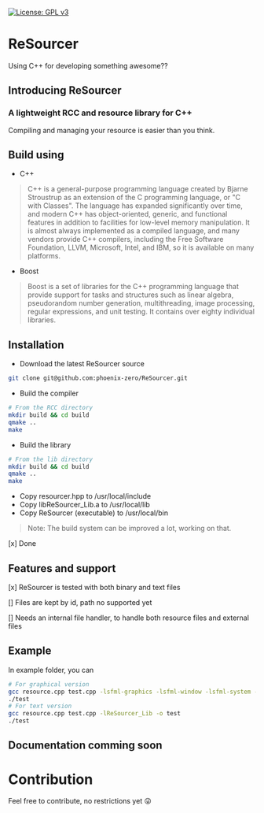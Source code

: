 [![License: GPL v3](https://img.shields.io/badge/License-GPLv3-blue.svg)](https://www.gnu.org/licenses/gpl-3.0)

# ReSourcer

Using C++ for developing something awesome??

## Introducing ReSourcer
### A lightweight RCC and resource library for C++

Compiling and managing your resource is easier than you think.

## Build using

- C++
> C++ is a general-purpose programming language created by Bjarne Stroustrup as an extension of the C programming language, or "C with Classes". The language has expanded significantly over time, and modern C++ has object-oriented, generic, and functional features in addition to facilities for low-level memory manipulation. It is almost always implemented as a compiled language, and many vendors provide C++ compilers, including the Free Software Foundation, LLVM, Microsoft, Intel, and IBM, so it is available on many platforms.
- Boost
> Boost is a set of libraries for the C++ programming language that provide support for tasks and structures such as linear algebra, pseudorandom number generation, multithreading, image processing, regular expressions, and unit testing. It contains over eighty individual libraries.

## Installation

- Download the latest ReSourcer source
```bash 
git clone git@github.com:phoenix-zero/ReSourcer.git
```
- Build the compiler
```bash
# From the RCC directory
mkdir build && cd build
qmake ..
make
```
- Build the library
```bash
# From the lib directory
mkdir build && cd build
qmake ..
make
```

- Copy resourcer.hpp to /usr/local/include
- Copy libReSourcer_Lib.a to /usr/local/lib
- Copy ReSourcer (executable) to /usr/local/bin

> Note: The build system can be improved a lot, working on that.

 [x] Done

## Features and support
[x] ReSourcer is tested with both binary and text files

[] Files are kept by id, path no supported yet

[] Needs an internal file handler, to handle both resource files and external files

## Example

In example folder, you can
```bash
# For graphical version
gcc resource.cpp test.cpp -lsfml-graphics -lsfml-window -lsfml-system -lReSourcer_Lib -DGRAPHIC -o test
./test
# For text version 
gcc resource.cpp test.cpp -lReSourcer_Lib -o test
./test
```

## Documentation comming soon



# Contribution
Feel free to contribute, no restrictions yet :stuck_out_tongue_winking_eye:
